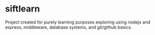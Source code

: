 # siftlearn

Project created for purely learning purposes exploring using nodejs and express, middleware, database systems, and git/github basics.

